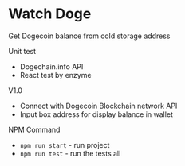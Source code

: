 # Watch Doge

Get Dogecoin balance from cold storage address

Unit test
 - Dogechain.info API
 - React test by enzyme 

V1.0
 - Connect with Dogecoin Blockchain network API
 - Input box address for display balance in wallet

NPM Command
* `npm run start` - run project
* `npm run test` - run the tests all